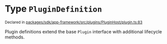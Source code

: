 # Type `PluginDefinition`
<sub>Declared in [packages/sdk/app-framework/src/plugins/PluginHost/plugin.ts:83](https://github.com/dxos/dxos/blob/8ed3715dc/packages/sdk/app-framework/src/plugins/PluginHost/plugin.ts#L83)</sub>


Plugin definitions extend the base  `Plugin`  interface with additional lifecycle methods.



